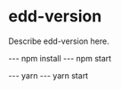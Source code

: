 # edd-version

Describe edd-version here.


  --- npm install 
  --- npm start 

  --- yarn 
  --- yarn start
